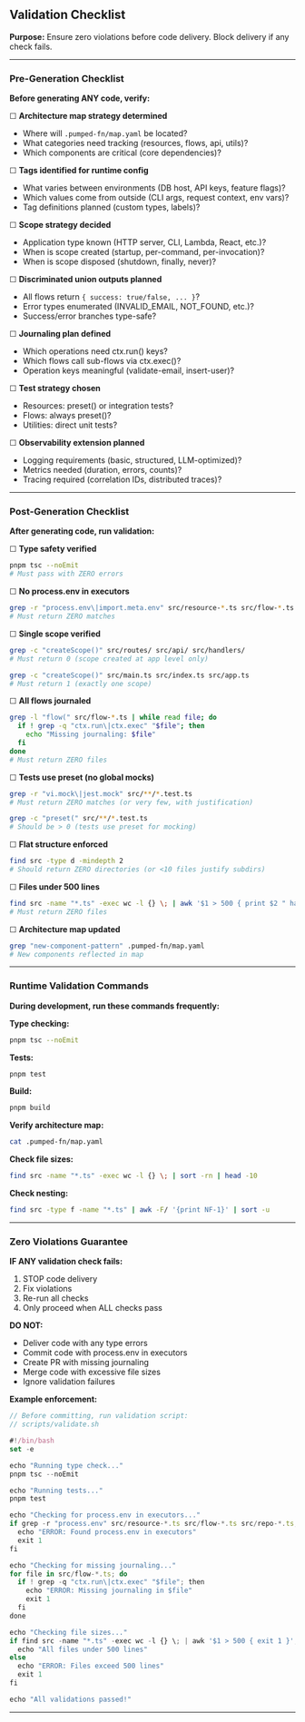 ## Validation Checklist

**Purpose:** Ensure zero violations before code delivery. Block delivery if any check fails.

---

### Pre-Generation Checklist

**Before generating ANY code, verify:**

☐ **Architecture map strategy determined**
  - Where will `.pumped-fn/map.yaml` be located?
  - What categories need tracking (resources, flows, api, utils)?
  - Which components are critical (core dependencies)?

☐ **Tags identified for runtime config**
  - What varies between environments (DB host, API keys, feature flags)?
  - Which values come from outside (CLI args, request context, env vars)?
  - Tag definitions planned (custom types, labels)?

☐ **Scope strategy decided**
  - Application type known (HTTP server, CLI, Lambda, React, etc.)?
  - When is scope created (startup, per-command, per-invocation)?
  - When is scope disposed (shutdown, finally, never)?

☐ **Discriminated union outputs planned**
  - All flows return `{ success: true/false, ... }`?
  - Error types enumerated (INVALID_EMAIL, NOT_FOUND, etc.)?
  - Success/error branches type-safe?

☐ **Journaling plan defined**
  - Which operations need ctx.run() keys?
  - Which flows call sub-flows via ctx.exec()?
  - Operation keys meaningful (validate-email, insert-user)?

☐ **Test strategy chosen**
  - Resources: preset() or integration tests?
  - Flows: always preset()?
  - Utilities: direct unit tests?

☐ **Observability extension planned**
  - Logging requirements (basic, structured, LLM-optimized)?
  - Metrics needed (duration, errors, counts)?
  - Tracing required (correlation IDs, distributed traces)?

---

### Post-Generation Checklist

**After generating code, run validation:**

☐ **Type safety verified**
```bash
pnpm tsc --noEmit
# Must pass with ZERO errors
```

☐ **No process.env in executors**
```bash
grep -r "process.env\|import.meta.env" src/resource-*.ts src/flow-*.ts src/repo-*.ts
# Must return ZERO matches
```

☐ **Single scope verified**
```bash
grep -c "createScope()" src/routes/ src/api/ src/handlers/
# Must return 0 (scope created at app level only)

grep -c "createScope()" src/main.ts src/index.ts src/app.ts
# Must return 1 (exactly one scope)
```

☐ **All flows journaled**
```bash
grep -l "flow(" src/flow-*.ts | while read file; do
  if ! grep -q "ctx.run\|ctx.exec" "$file"; then
    echo "Missing journaling: $file"
  fi
done
# Must return ZERO files
```

☐ **Tests use preset (no global mocks)**
```bash
grep -r "vi.mock\|jest.mock" src/**/*.test.ts
# Must return ZERO matches (or very few, with justification)

grep -c "preset(" src/**/*.test.ts
# Should be > 0 (tests use preset for mocking)
```

☐ **Flat structure enforced**
```bash
find src -type d -mindepth 2
# Should return ZERO directories (or <10 files justify subdirs)
```

☐ **Files under 500 lines**
```bash
find src -name "*.ts" -exec wc -l {} \; | awk '$1 > 500 { print $2 " has " $1 " lines" }'
# Must return ZERO files
```

☐ **Architecture map updated**
```bash
grep "new-component-pattern" .pumped-fn/map.yaml
# New components reflected in map
```

---

### Runtime Validation Commands

**During development, run these commands frequently:**

**Type checking:**
```bash
pnpm tsc --noEmit
```

**Tests:**
```bash
pnpm test
```

**Build:**
```bash
pnpm build
```

**Verify architecture map:**
```bash
cat .pumped-fn/map.yaml
```

**Check file sizes:**
```bash
find src -name "*.ts" -exec wc -l {} \; | sort -rn | head -10
```

**Check nesting:**
```bash
find src -type f -name "*.ts" | awk -F/ '{print NF-1}' | sort -u
```

---

### Zero Violations Guarantee

**IF ANY validation check fails:**
1. STOP code delivery
2. Fix violations
3. Re-run all checks
4. Only proceed when ALL checks pass

**DO NOT:**
- Deliver code with any type errors
- Commit code with process.env in executors
- Create PR with missing journaling
- Merge code with excessive file sizes
- Ignore validation failures

**Example enforcement:**
```typescript
// Before committing, run validation script:
// scripts/validate.sh

#!/bin/bash
set -e

echo "Running type check..."
pnpm tsc --noEmit

echo "Running tests..."
pnpm test

echo "Checking for process.env in executors..."
if grep -r "process.env" src/resource-*.ts src/flow-*.ts src/repo-*.ts; then
  echo "ERROR: Found process.env in executors"
  exit 1
fi

echo "Checking for missing journaling..."
for file in src/flow-*.ts; do
  if ! grep -q "ctx.run\|ctx.exec" "$file"; then
    echo "ERROR: Missing journaling in $file"
    exit 1
  fi
done

echo "Checking file sizes..."
if find src -name "*.ts" -exec wc -l {} \; | awk '$1 > 500 { exit 1 }'; then
  echo "All files under 500 lines"
else
  echo "ERROR: Files exceed 500 lines"
  exit 1
fi

echo "All validations passed!"
```

---

